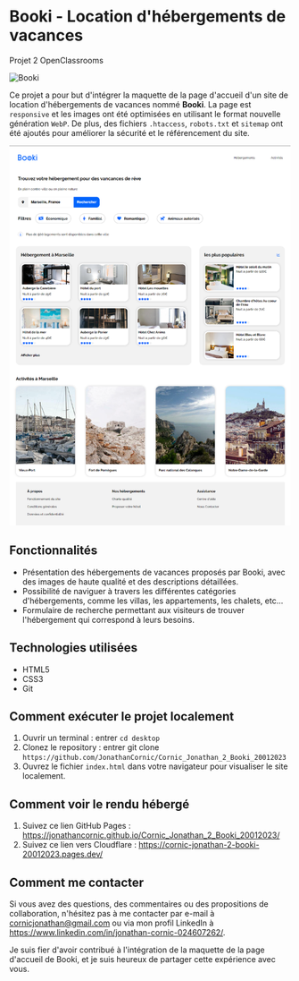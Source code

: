# Booki - Location d'hébergements de  vacances

Projet  2 OpenClassrooms

![Booki](https://img.shields.io/badge/Booki-Locations%20de%20vacances-green)

Ce projet a pour but d'intégrer la maquette de la page d'accueil d'un site de location d'hébergements de vacances nommé __Booki__. La page est `responsive` et les images ont été optimisées en utilisant le format nouvelle génération `WebP`. De plus, des fichiers `.htaccess`, `robots.txt` et `sitemap` ont été ajoutés pour améliorer la sécurité et le référencement du site.

<img src="https://github.com/JonathanCornic/Cornic_Jonathan_2_Booki_20012023/blob/master/Booki%20preview.png" />

## Fonctionnalités

- Présentation des hébergements de vacances proposés par Booki, avec des images de haute qualité et des descriptions détaillées.
- Possibilité de naviguer à travers les différentes catégories d'hébergements, comme les villas, les appartements, les chalets, etc...
- Formulaire de recherche permettant aux visiteurs de trouver l'hébergement qui correspond à leurs besoins.

## Technologies utilisées

- HTML5
- CSS3
- Git

## Comment exécuter le projet localement

1. Ouvrir un terminal : entrer `cd desktop`
2. Clonez le repository : entrer git clone `https://github.com/JonathanCornic/Cornic_Jonathan_2_Booki_20012023`
3. Ouvrez le fichier `index.html` dans votre navigateur pour visualiser le site localement.

## Comment voir le rendu hébergé

1. Suivez ce lien GitHub Pages : https://jonathancornic.github.io/Cornic_Jonathan_2_Booki_20012023/
2. Suivez ce lien vers Cloudflare : https://cornic-jonathan-2-booki-20012023.pages.dev/

## Comment me contacter

Si vous avez des questions, des commentaires ou des propositions de collaboration, n'hésitez pas à me contacter par e-mail à cornicjonathan@gmail.com ou via mon profil LinkedIn à https://www.linkedin.com/in/jonathan-cornic-024607262/.

Je suis fier d'avoir contribué à l'intégration de la maquette de la page d'accueil de Booki, et je suis heureux de partager cette expérience avec vous.
